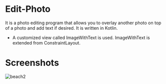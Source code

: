 # Edit-Photo
It is a photo editing program that allows you to overlay another photo on top of a photo and add text if desired. It is written in Kotlin.

- A customized view called ImageWithText is used. ImageWithText is extended from ConstraintLayout.


# Screenshots
![beach2](https://user-images.githubusercontent.com/48482054/201624846-e57cf926-98d5-451c-8f75-5296d90faf5d.jpeg)

